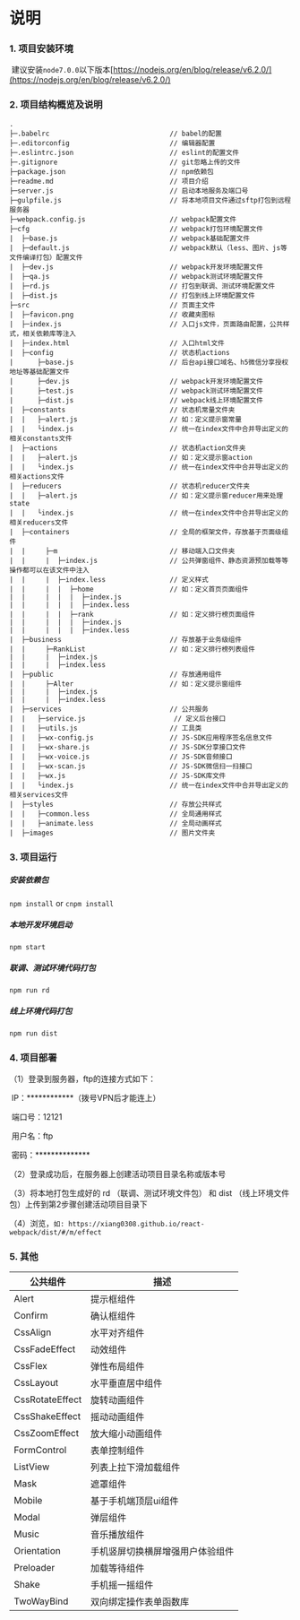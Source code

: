 # 说明

### 1. 项目安装环境	

​	建议安装`node7.0.0`以下版本[https://nodejs.org/en/blog/release/v6.2.0/](https://nodejs.org/en/blog/release/v6.2.0/)

### 2. 项目结构概览及说明

```tree
.
├─.babelrc                              // babel的配置
├─.editorconfig                         // 编辑器配置
├─.eslintrc.json                        // eslint的配置文件
├─.gitignore                            // git忽略上传的文件
├─package.json                        	// npm依赖包
├─readme.md                          	// 项目介绍
├─server.js				    			// 启动本地服务及端口号
├─gulpfile.js				    		// 将本地项目文件通过sftp打包到远程服务器
├─webpack.config.js		    			// webpack配置文件
├─cfg                         		    // webpack打包环境配置文件
|  ├─base.js							// webpack基础配置文件
|  ├─default.js							// webpack默认（less、图片、js等文件编译打包）配置文件
|  ├─dev.js								// webpack开发环境配置文件
|  ├─qa.js								// webpack测试环境配置文件
|  ├─rd.js								// 打包到联调、测试环境配置文件
|  ├─dist.js							// 打包到线上环境配置文件
├─src                                 	// 页面主文件
|  ├─favicon.png						// 收藏夹图标
|  ├─index.js							// 入口js文件，页面路由配置，公共样式，相关依赖库等注入
|  ├─index.html             		  	// 入口html文件
|  ├─config                            	// 状态机actions
|      ├─base.js                        // 后台api接口域名、h5微信分享授权地址等基础配置文件
|      ├─dev.js                         // webpack开发环境配置文件
|      ├─test.js                        // webpack测试环境配置文件
|      ├─dist.js                        // webpack线上环境配置文件
|  ├─constants                          // 状态机常量文件夹
|  |   ├─alert.js                      	// 如：定义提示窗常量
|  |   └index.js                      	// 统一在index文件中合并导出定义的相关constants文件
|  ├─actions                            // 状态机action文件夹
|  |   ├─alert.js                       // 如：定义提示窗action
|  |   └index.js                        // 统一在index文件中合并导出定义的相关actions文件
|  ├─reducers                           // 状态机reducer文件夹
|  |   ├─alert.js                       // 如：定义提示窗reducer用来处理state
|  |   └index.js                        // 统一在index文件中合并导出定义的相关reducers文件
|  ├─containers                         // 全局的框架文件，存放基于页面级组件
|  |     ├─m							// 移动端入口文件夹
|  |     |  ├─index.js					// 公共弹窗组件、静态资源预加载等等操作都可以在该文件中注入
|  |     |  ├─index.less				// 定义样式
|  |     |  |  ├─home                   // 如：定义首页页面组件
|  |     |  |  |  ├─index.js            
|  |     |  |  |  ├─index.less          
|  |     |  |  ├─rank                   // 如：定义排行榜页面组件
|  |     |  |  |  ├─index.js            
|  |     |  |  |  ├─index.less          
|  ├─business                           // 存放基于业务级组件
|  |     ├─RankList						// 如：定义排行榜列表组件
|  |     |  ├─index.js					
|  |     |  ├─index.less
|  ├─public                           	// 存放通用组件
|  |     ├─Alter						// 如：定义提示窗组件
|  |     |  ├─index.js					
|  |     |  ├─index.less
|  ├─services                           // 公共服务
|  |   ├─service.js                      // 定义后台接口
|  |   ├─utils.js                      	// 工具类
|  |   ├─wx-config.js                   // JS-SDK应用程序签名信息文件
|  |   ├─wx-share.js                    // JS-SDK分享接口文件
|  |   ├─wx-voice.js                    // JS-SDK音频接口
|  |   ├─wx-scan.js                     // JS-SDK微信扫一扫接口
|  |   ├─wx.js                     		// JS-SDK库文件
|  |   └index.js                        // 统一在index文件中合并导出定义的相关services文件
|  ├─styles                            	// 存放公共样式
|  |   ├─common.less                    // 全局通用样式
|  |   ├─animate.less                   // 全局动画样式
|  ├─images                          	// 图片文件夹
```
### 3. 项目运行

##### 安装依赖包

`npm install` or `cnpm install`

##### 本地开发环境启动

`npm start`

##### 联调、测试环境代码打包

`npm run rd`

##### 线上环境代码打包

`npm run dist`

### 4. 项目部署

（1）登录到服务器，ftp的连接方式如下：

​	IP：************（拨号VPN后才能连上）

​	端口号：12121

​	用户名：ftp

​	密码：**************

（2）登录成功后，在服务器上创建活动项目目录名称或版本号

（3）将本地打包生成好的 rd （联调、测试环境文件包） 和 dist （线上环境文件包）上传到第2步骤创建活动项目目录下

（4）浏览，`如: https://xiang0308.github.io/react-webpack/dist/#/m/effect`

### 5. 其他

| 公共组件            | 描述               |
| --------------- | ---------------- |
| Alert           | 提示框组件            |
| Confirm         | 确认框组件            |
| CssAlign        | 水平对齐组件           |
| CssFadeEffect   | 动效组件             |
| CssFlex         | 弹性布局组件           |
| CssLayout       | 水平垂直居中组件         |
| CssRotateEffect | 旋转动画组件           |
| CssShakeEffect  | 摇动动画组件           |
| CssZoomEffect   | 放大缩小动画组件         |
| FormControl     | 表单控制组件           |
| ListView        | 列表上拉下滑加载组件       |
| Mask            | 遮罩组件             |
| Mobile          | 基于手机端顶层ui组件      |
| Modal           | 弹层组件             |
| Music           | 音乐播放组件           |
| Orientation     | 手机竖屏切换横屏增强用户体验组件 |
| Preloader       | 加载等待组件           |
| Shake           | 手机摇一摇组件          |
| TwoWayBind      | 双向绑定操作表单函数库      |